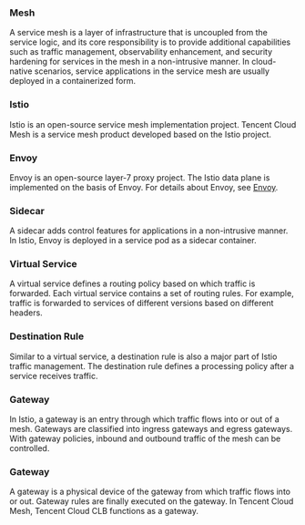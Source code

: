 ### Mesh
A service mesh is a layer of infrastructure that is uncoupled from the service logic, and its core responsibility is to provide additional capabilities such as traffic management, observability enhancement, and security hardening for services in the mesh in a non-intrusive manner. In cloud-native scenarios, service applications in the service mesh are usually deployed in a containerized form.

### Istio

Istio is an open-source service mesh implementation project. Tencent Cloud Mesh is a service mesh product developed based on the Istio project.

### Envoy

Envoy is an open-source layer-7 proxy project. The Istio data plane is implemented on the basis of Envoy. For details about Envoy, see [Envoy](https://www.envoyproxy.io/docs/envoy/latest/intro/what_is_envoy).

### Sidecar

A sidecar adds control features for applications in a non-intrusive manner. In Istio, Envoy is deployed in a service pod as a sidecar container.

### Virtual Service
A virtual service defines a routing policy based on which traffic is forwarded. Each virtual service contains a set of routing rules. For example, traffic is forwarded to services of different versions based on different headers.

### Destination Rule

Similar to a virtual service, a destination rule is also a major part of Istio traffic management. The destination rule defines a processing policy after a service receives traffic.

### Gateway

In Istio, a gateway is an entry through which traffic flows into or out of a mesh. Gateways are classified into ingress gateways and egress gateways. With gateway policies, inbound and outbound traffic of the mesh can be controlled.

### Gateway

A gateway is a physical device of the gateway from which traffic flows into or out. Gateway rules are finally executed on the gateway. In Tencent Cloud Mesh, Tencent Cloud CLB functions as a gateway.

